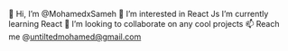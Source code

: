 👋 Hi, I’m @MohamedxSameh
👀 I’m interested in React Js
I’m currently learning React
💞️ I’m looking to collaborate on any cool projects
📫 Reach me @untiltedmohamed@gmail.com

